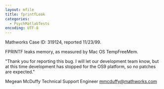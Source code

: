 ```yaml
---
layout: mfile
title: fprintfLeak
categories:
  - PsychMatlabTests
encoding: UTF-8
---
```


Mathworks Case ID: 319124, reported 11/23/99.

FPRINTF leaks memory, as measured by Mac OS TempFreeMem.

"Thank you for reporting this bug.  I will let our development team know,
but at this time development has stopped for the OS9 platform, so no
patches are expected."

Megean McDuffy
Technical Support Engineer
mmcduffy@mathworks.com